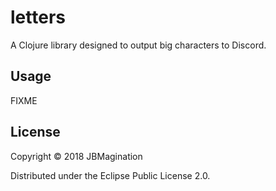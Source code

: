 # letters

A Clojure library designed to output big characters to Discord.

## Usage

FIXME

## License

Copyright © 2018 JBMagination

Distributed under the Eclipse Public License 2.0.
